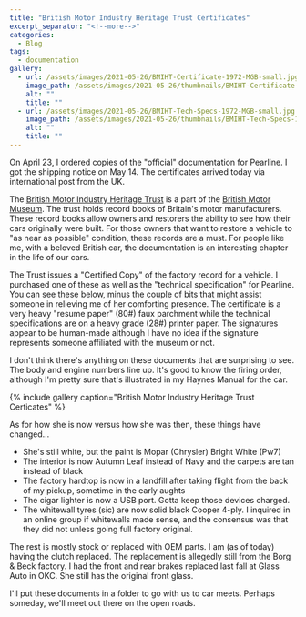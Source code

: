 ```yaml
---
title: "British Motor Industry Heritage Trust Certificates"
excerpt_separator: "<!--more-->"
categories:
  - Blog
tags: 
  - documentation
gallery: 
  - url: /assets/images/2021-05-26/BMIHT-Certificate-1972-MGB-small.jpg
    image_path: /assets/images/2021-05-26/thumbnails/BMIHT-Certificate-1972-MGB-small.jpg
    alt: ""
    title: ""
  - url: /assets/images/2021-05-26/BMIHT-Tech-Specs-1972-MGB-small.jpg
    image_path: /assets/images/2021-05-26/thumbnails/BMIHT-Tech-Specs-1972-MGB-small.jpg
    alt: ""
    title: ""
---
```


On April 23, I ordered copies of the "official" documentation for Pearline. I got the shipping notice on May 14.
The certificates arrived today via international post from the UK.

<!--more-->

The [British Motor Industry Heritage Trust](https://www.britishmotormuseum.co.uk/archive/heritage-certificates) is a part of the [British Motor Museum](https://www.britishmotormuseum.co.uk/). The trust holds
record books of Britain's motor manufacturers. These record books allow owners and restorers the
ability to see how their cars originally were built. For those owners that want to restore a 
vehicle to "as near as possible" condition, these records are a must. For people like me, with a
beloved British car, the documentation is an interesting chapter in the life of our cars.

The Trust issues a "Certified Copy" of the factory record for a vehicle. I purchased one of these
as well as the "technical specification" for Pearline. You can see these below, minus the couple
of bits that might assist someone in relieving me of her comforting presence. The certificate is
a very heavy "resume paper" (80#) faux parchment while the technical specifications are on a heavy
grade (28#) printer paper. The signatures appear to be human-made although I have no idea if the 
signature represents someone affiliated with the museum or not.

I don't think there's anything on these documents that are surprising to see. The body and engine
numbers line up. It's good to know the firing order, although I'm pretty sure that's illustrated
in my Haynes Manual for the car.

{% include gallery caption="British Motor Industry Heritage Trust Certicates" %}

As for how she is now versus how she was then, these things have changed...

* She's still white, but the paint is Mopar (Chrysler) Bright White (Pw7)
* The interior is now Autumn Leaf instead of Navy and the carpets are tan instead of black
* The factory hardtop is now in a landfill after taking flight from the back of my pickup, sometime in the early aughts
* The cigar lighter is now a USB port. Gotta keep those devices charged.
* The whitewall tyres (sic) are now solid black Cooper 4-ply. I inquired in an online group if whitewalls made sense, and the consensus was that they did not unless going full factory original.

The rest is mostly stock or replaced with OEM parts. I am (as of today) having the clutch replaced. The
replacement is allegedly still from the Borg &amp; Beck factory. I had the front and rear brakes replaced
last fall at Glass Auto in OKC. She still has the original front glass.

I'll put these documents in a folder to go with us to car meets. Perhaps someday, we'll meet out there
on the open roads.